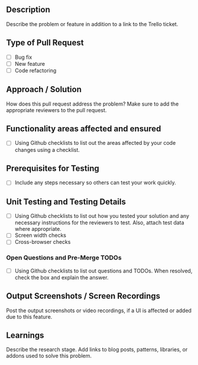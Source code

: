 
## Description
Describe the problem or feature in addition to a link to the Trello ticket.

## Type of Pull Request
- [ ] Bug fix
- [ ] New feature
- [ ] Code refactoring

## Approach / Solution
How does this pull request address the problem? Make sure to add the appropriate reviewers to the pull request.

## Functionality areas affected and ensured
- [ ] Using Github checklists to list out the areas affected by your code changes  using a checklist.

## Prerequisites for Testing
- [ ] Include any steps necessary so others can test your work quickly.

## Unit Testing and Testing Details
- [ ] Using Github checklists to list out how you tested your solution and any necessary instructions for the reviewers to test. Also, attach test data where appropriate.
- [ ] Screen width checks
- [ ] Cross-browser checks

### Open Questions and Pre-Merge TODOs
- [ ] Using Github checklists to list out questions and TODOs. When resolved, check the box and explain the answer.

## Output Screenshots / Screen Recordings
Post the output screenshots or video recordings, if a UI is affected or added due to this feature.

## Learnings
Describe the research stage. Add links to blog posts, patterns, libraries, or addons used to solve this problem.
